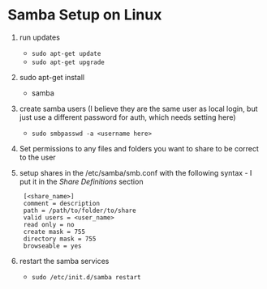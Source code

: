# Samba Setup on Linux

1. run updates
	* `sudo apt-get update`
	* `sudo apt-get upgrade`
2. sudo apt-get install
	* samba
3. create samba users (I believe they are the same user as local login, but just use a different password for auth, which needs setting here)
	* `sudo smbpasswd -a <username here>`
4. Set permissions to any files and folders you want to share to be correct to the user
5. setup shares in the /etc/samba/smb.conf with the following syntax - I put it in the *Share Definitions* section

		[<share_name>]
		comment = description
		path = /path/to/folder/to/share
		valid users = <user_name>
		read only = no
        create mask = 755
        directory mask = 755
        browseable = yes

6. restart the samba services
	* `sudo /etc/init.d/samba restart`
